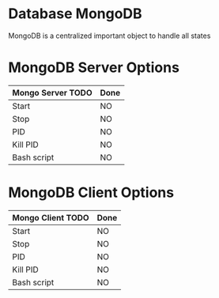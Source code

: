 # Database MongoDB

MongoDB is a centralized important object to handle all states

# MongoDB Server Options

Mongo Server TODO | Done
--------------------- | ------------------
Start | NO
Stop | NO
PID | NO
Kill PID | NO
Bash script | NO


# MongoDB Client Options

Mongo Client TODO | Done
--------------------- | ------------------
Start | NO
Stop | NO
PID | NO
Kill PID | NO
Bash script | NO

